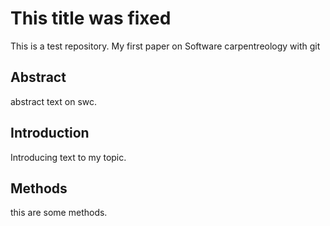 # This title was fixed
This is a test repository. My first paper on Software carpentreology with git

## Abstract
abstract text on swc. 

## Introduction
Introducing text to my topic. 

## Methods
this are some methods.

